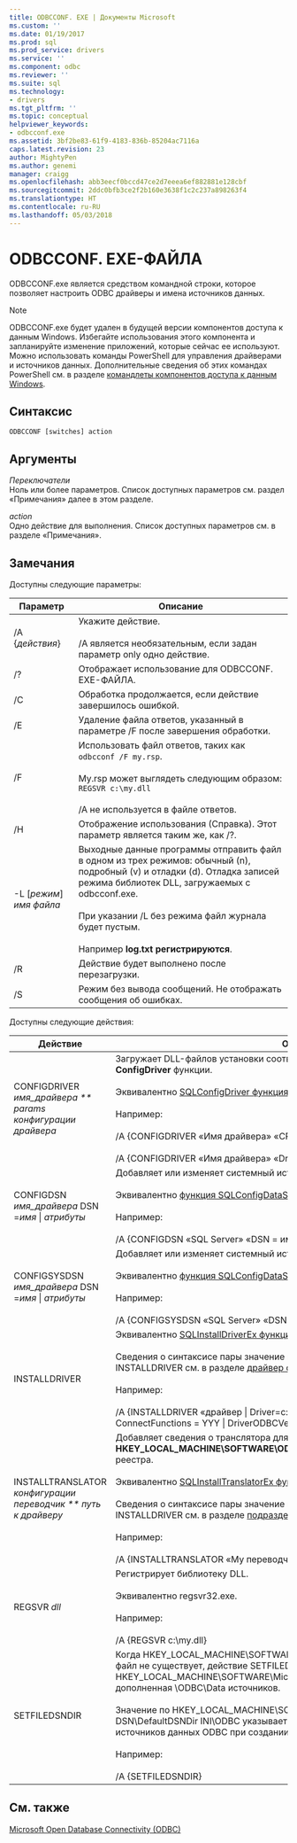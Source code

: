 ```yaml
---
title: ODBCCONF. EXE | Документы Microsoft
ms.custom: ''
ms.date: 01/19/2017
ms.prod: sql
ms.prod_service: drivers
ms.service: ''
ms.component: odbc
ms.reviewer: ''
ms.suite: sql
ms.technology:
- drivers
ms.tgt_pltfrm: ''
ms.topic: conceptual
helpviewer_keywords:
- odbcconf.exe
ms.assetid: 3bf2be83-61f9-4183-836b-85204ac7116a
caps.latest.revision: 23
author: MightyPen
ms.author: genemi
manager: craigg
ms.openlocfilehash: abb3eecf0bccd47ce2d7eeea6ef882881e128cbf
ms.sourcegitcommit: 2ddc0bfb3ce2f2b160e3638f1c2c237a898263f4
ms.translationtype: HT
ms.contentlocale: ru-RU
ms.lasthandoff: 05/03/2018
---
```

# <a name="odbcconfexe"></a>ODBCCONF. EXE-ФАЙЛА
ODBCCONF.exe является средством командной строки, которое позволяет настроить ODBC драйверы и имена источников данных.  
  
> [!NOTE]  
>  ODBCCONF.exe будет удален в будущей версии компонентов доступа к данным Windows. Избегайте использования этого компонента и запланируйте изменение приложений, которые сейчас ее используют. Можно использовать команды PowerShell для управления драйверами и источников данных. Дополнительные сведения об этих командах PowerShell см. в разделе [командлеты компонентов доступа к данным Windows](https://technet.microsoft.com/library/hh771019.aspx).  
  
## <a name="syntax"></a>Синтаксис  
  
```  
ODBCCONF [switches] action  
```  
  
## <a name="arguments"></a>Аргументы  
 *Переключатели*  
 Ноль или более параметров. Список доступных параметров см. раздел «Примечания» далее в этом разделе.  
  
 *action*  
 Одно действие для выполнения. Список доступных параметров см. в разделе «Примечания».  
  
## <a name="remarks"></a>Замечания  
 Доступны следующие параметры:  
  
|Параметр|Описание|  
|------------|-----------------|  
|/A {*действия*}|Укажите действие.<br /><br /> /A является необязательным, если задан параметр only одно действие.|  
|/?|Отображает использование для ODBCCONF. EXE-ФАЙЛА.|  
|/C|Обработка продолжается, если действие завершилось ошибкой.|  
|/E|Удаление файла ответов, указанный в параметре /F после завершения обработки.|  
|/F|Использовать файл ответов, таких как `odbcconf /F my.rsp`.<br /><br /> My.rsp может выглядеть следующим образом: `REGSVR c:\my.dll`<br /><br /> /A не используется в файле ответов.|  
|/H|Отображение использования (Справка). Этот параметр является таким же, как /?.|  
|-L [*режим*] *имя файла*|Выходные данные программы отправить файл в одном из трех режимов: обычный (n), подробный (v) и отладки (d). Отладка записей режима библиотек DLL, загружаемых с odbcconf.exe.<br /><br /> При указании /L без режима файл журнала будет пустым.<br /><br /> Например **log.txt регистрируются**.|  
|/R|Действие будет выполнено после перезагрузки.|  
|/S|Режим без вывода сообщений. Не отображать сообщения об ошибках.|  
  
 Доступны следующие действия:  
  
|Действие|Описание|  
|------------|-----------------|  
|CONFIGDRIVER *имя_драйвера ** params конфигурации драйвера*|Загружает DLL-файлов установки соответствующего драйвера и вызовы **ConfigDriver** функции.<br /><br /> Эквивалентно [SQLConfigDriver функция](../odbc/reference/syntax/sqlconfigdriver-function.md).<br /><br /> Например:<br /><br /> /A {CONFIGDRIVER «Имя драйвера» «CPTimeout = 60»}<br /><br /> /A {CONFIGDRIVER «Имя драйвера» «DriverODBCVer = 03.80»}|  
|CONFIGDSN *имя_драйвера* DSN =*имя* &#124; *атрибуты*|Добавляет или изменяет системный источник данных.<br /><br /> Эквивалентно [функция SQLConfigDataSource](../odbc/reference/syntax/sqlconfigdatasource-function.md).<br /><br /> Например:<br /><br /> /A {CONFIGDSN «SQL Server» «DSN = имя &#124; Server = srv»}|  
|CONFIGSYSDSN *имя_драйвера* DSN =*имя* &#124; *атрибуты*|Добавляет или изменяет системный источник данных.<br /><br /> Эквивалентно [функция SQLConfigDataSource](../odbc/reference/syntax/sqlconfigdatasource-function.md).<br /><br /> Например:<br /><br /> /A {CONFIGSYSDSN «SQL Server» «DSN = имя &#124; Server = srv»}|  
|INSTALLDRIVER|Эквивалентно [SQLInstallDriverEx функция](../odbc/reference/syntax/sqlinstalldriverex-function.md).<br /><br /> Сведения о синтаксисе пары значение ключевого слова, передаваемый INSTALLDRIVER см. в разделе [драйвер спецификации подразделов](../odbc/reference/install/driver-specification-subkeys.md).<br /><br /> Например:<br /><br /> /A {INSTALLDRIVER «драйвер &#124; Driver=c:\your.dll &#124; Setup=c:\your.dll &#124; APILevel = 2 &#124; ConnectFunctions = YYY &#124; DriverODBCVer = 03.50 &#124; FileUsage = 0 &#124; SQLLevel = 1»}|  
|INSTALLTRANSLATOR *конфигурации переводчик ** путь к драйверу*|Добавляет сведения о транслятора для **HKEY_LOCAL_MACHINE\SOFTWARE\ODBC\ODBCINST. Трансляторы INI\ODBC** раздел реестра.<br /><br /> Эквивалентно [SQLInstallTranslatorEx функция](../odbc/reference/syntax/sqlinstalltranslatorex-function.md).<br /><br /> Сведения о синтаксисе пары значение ключевого слова, передаваемый INSTALLDRIVER см. в разделе [подразделов спецификации переводчик](../odbc/reference/install/translator-specification-subkeys.md).<br /><br /> Например:<br /><br /> /A {INSTALLTRANSLATOR «My переводчик &#124; Translator=c:\my.dll &#124; Setup=c:\my.dll»}|  
|REGSVR *dll*|Регистрирует библиотеку DLL.<br /><br /> Эквивалентно regsvr32.exe.<br /><br /> Например:<br /><br /> /A {REGSVR c:\my.dll}|  
|SETFILEDSNDIR|Когда HKEY_LOCAL_MACHINE\SOFTWARE\ODBC\ODBC. DSN\DefaultDSNDir INI\ODBC файл не существует, действие SETFILEDSNDIR создаст его и присвойте ей значение в HKEY_LOCAL_MACHINE\SOFTWARE\Microsoft\Windows\CurrentVersion\CommonFilesDir, дополненная \ODBC\Data источников.<br /><br /> Значение по HKEY_LOCAL_MACHINE\SOFTWARE\ODBC\ODBC. Файл DSN\DefaultDSNDir INI\ODBC указывает расположение по умолчанию, администратор источников данных ODBC при создании источника данных на основе файлов.<br /><br /> Например:<br /><br /> /A {SETFILEDSNDIR}|  
  
## <a name="see-also"></a>См. также  
 [Microsoft Open Database Connectivity (ODBC)](../odbc/microsoft-open-database-connectivity-odbc.md)
